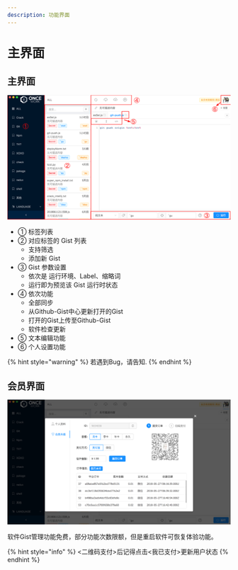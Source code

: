 ```yaml
---
description: 功能界面
---
```


# 主界面

## 主界面

![&#x4E3B;&#x754C;&#x9762;](.gitbook/assets/zhu-jie-mian.png)

* ① 标签列表
* ② 对应标签的 Gist 列表
  * 支持筛选
  * 添加新 Gist
* ③ Gist 参数设置
  * 依次是 运行环境、Label、缩略词
  * 运行即为预览该 Gist 运行时状态
* ④ 依次功能
  * 全部同步
  * 从Github-Gist中心更新打开的Gist
  * 打开的Gist上传至Github-Gist
  * 软件检查更新
* ⑤ 文本编辑功能
* ⑥ 个人设置功能

{% hint style="warning" %}
 若遇到Bug，请告知.
{% endhint %}

## 会员界面

![&#x4F1A;&#x5458;&#x5145;&#x503C;](.gitbook/assets/hui-yuan-gong-neng.png)

软件Gist管理功能免费，部分功能次数限额，但是重启软件可恢复体验功能。

{% hint style="info" %}
&lt;二维码支付&gt;后记得点击&lt;我已支付&gt;更新用户状态
{% endhint %}

